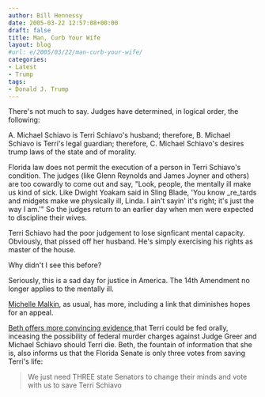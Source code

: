 ```yaml
---
author: Bill Hennessy
date: 2005-03-22 12:57:08+00:00
draft: false
title: Man, Curb Your Wife
layout: blog
#url: e/2005/03/22/man-curb-your-wife/
categories:
- Latest
- Trump
tags:
- Donald J. Trump
---
```


There's not much to say.  Judges have determined, in logical order, the following:

A.  Michael Schiavo is Terri Schiavo's husband; therefore,
B.  Michael Schiavo is Terri's legal guardian; therefore,
C.  Michael Schiavo's desires trump laws of the state and of morality.

Florida law does not permit the execution of a person in Terri Schiavo's condition. The judges (like Glenn Reynolds and James Joyner and others) are too cowardly to come out and say, "Look, people, the mentally ill make us kind of sick.  Like Dwight Yoakam said in Sling Blade, 'You know _re_tards and midgets make we physically ill, Linda.  I ain't sayin' it's right; it's just the way I am.'" So the judges return to an earlier day when men were expected to discipline their wives.

Terri Schiavo had the poor judgement to lose signficant mental capacity.  Obviously, that pissed off her husband.  He's simply exercising his rights as master of the house.

Why didn't I see this before?

Seriously, this is a sad day for justice in America.  The 14th Amendment no longer applies to the mentally ill.
<!-- more -->
[Michelle Malkin](https://michellemalkin.com/archives/001825.htm), as usual, has more, including a link that diminishes hopes for an appeal.

[Beth offers more convincing evidence ](https://bamapachyderm.com/archives/2005/03/21/hammesfahr-terri-could-be-fed-orally-if-allowed/)that Terri could be fed orally, inceasing the possibility of federal murder charges against Judge Greer and Michael Schiavo should Terri die. Beth, the fountain of information that she is, also informs us that the Florida Senate is only three votes from saving Terri's life:


> We just need THREE state Senators to change their minds and vote with us to save Terri Schiavo
